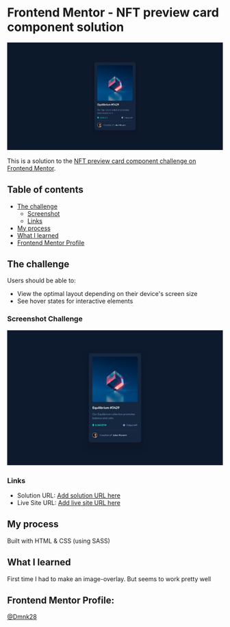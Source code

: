 # Frontend Mentor - NFT preview card component solution

![Solution Screenshot](./design/preview-of-solution.webp)

This is a solution to the [NFT preview card component challenge on Frontend Mentor](https://www.frontendmentor.io/challenges/nft-preview-card-component-SbdUL_w0U). 

## Table of contents

- [The challenge](#the-challenge)
  - [Screenshot](#screenshot-challenge)
  - [Links](#links)
- [My process](#my-process)
- [What I learned](#what-i-learned)
- [Frontend Mentor Profile](#frontend-mentor-profile)


## The challenge

Users should be able to:

- View the optimal layout depending on their device's screen size
- See hover states for interactive elements

### Screenshot Challenge
![Challenge Screenshot](./design/desktop-design.jpg)

### Links

- Solution URL: [Add solution URL here](https://your-solution-url.com)
- Live Site URL: [Add live site URL here](https://your-live-site-url.com)

## My process

Built with HTML & CSS (using SASS)

## What I learned

First time I had to make an image-overlay. But seems to work pretty well

## Frontend Mentor Profile:

[@Dmnk28](https://www.frontendmentor.io/profile/Dmnk28)